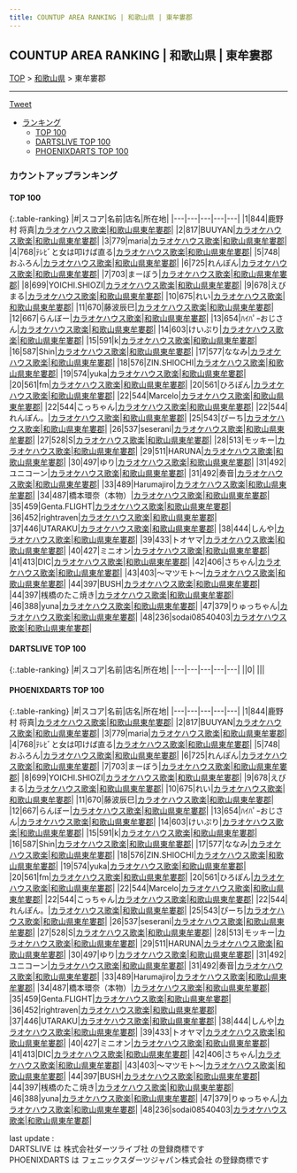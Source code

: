 ```yaml
---
title: COUNTUP AREA RANKING | 和歌山県 | 東牟婁郡
---
```

## COUNTUP AREA RANKING | 和歌山県 | 東牟婁郡

[TOP](/darts/rank/) > [和歌山県](/darts/rank/和歌山県/) > 東牟婁郡

___

<a href="https://twitter.com/share?ref_src=twsrc%5Etfw" data-text="COUNTUP AREA RANKING | 和歌山県東牟婁郡" class="twitter-share-button" data-hashtags="DARTSLIVE,PHOENIXDARTS,darts,ダーツ" data-show-count="false">Tweet</a>

* [ランキング](#カウントアップランキング)
    * [TOP 100](#top-100)
    * [DARTSLIVE TOP 100](#dartslive-top-100)
    * [PHOENIXDARTS TOP 100](#phoenixdarts-top-100)

### カウントアップランキング

#### TOP 100



{:.table-ranking}
|#|スコア|名前|店名|所在地|
|---|---|---|---|---|
|1|844|<span class="rank-name-pd">鹿野村 将真</span>|<a href="https://vs.phoenixdarts.com/jp/shop/shopDetailInfo/s_74621?s_seq=74621">カラオケハウス歌楽</a>|<a href="/darts/rank/和歌山県/東牟婁郡">和歌山県東牟婁郡</a>|
|2|817|<span class="rank-name-pd">BUUYAN</span>|<a href="https://vs.phoenixdarts.com/jp/shop/shopDetailInfo/s_74621?s_seq=74621">カラオケハウス歌楽</a>|<a href="/darts/rank/和歌山県/東牟婁郡">和歌山県東牟婁郡</a>|
|3|779|<span class="rank-name-pd">maria</span>|<a href="https://vs.phoenixdarts.com/jp/shop/shopDetailInfo/s_74621?s_seq=74621">カラオケハウス歌楽</a>|<a href="/darts/rank/和歌山県/東牟婁郡">和歌山県東牟婁郡</a>|
|4|768|<span class="rank-name-pd">ﾃﾚﾋﾞと女は叩けば直る</span>|<a href="https://vs.phoenixdarts.com/jp/shop/shopDetailInfo/s_74621?s_seq=74621">カラオケハウス歌楽</a>|<a href="/darts/rank/和歌山県/東牟婁郡">和歌山県東牟婁郡</a>|
|5|748|<span class="rank-name-pd">おふろん</span>|<a href="https://vs.phoenixdarts.com/jp/shop/shopDetailInfo/s_74621?s_seq=74621">カラオケハウス歌楽</a>|<a href="/darts/rank/和歌山県/東牟婁郡">和歌山県東牟婁郡</a>|
|6|725|<span class="rank-name-pd">れんぽん</span>|<a href="https://vs.phoenixdarts.com/jp/shop/shopDetailInfo/s_74621?s_seq=74621">カラオケハウス歌楽</a>|<a href="/darts/rank/和歌山県/東牟婁郡">和歌山県東牟婁郡</a>|
|7|703|<span class="rank-name-pd">まーぼう</span>|<a href="https://vs.phoenixdarts.com/jp/shop/shopDetailInfo/s_74621?s_seq=74621">カラオケハウス歌楽</a>|<a href="/darts/rank/和歌山県/東牟婁郡">和歌山県東牟婁郡</a>|
|8|699|<span class="rank-name-pd">YOICHI.SHIOZI</span>|<a href="https://vs.phoenixdarts.com/jp/shop/shopDetailInfo/s_74621?s_seq=74621">カラオケハウス歌楽</a>|<a href="/darts/rank/和歌山県/東牟婁郡">和歌山県東牟婁郡</a>|
|9|678|<span class="rank-name-pd">えびまる</span>|<a href="https://vs.phoenixdarts.com/jp/shop/shopDetailInfo/s_74621?s_seq=74621">カラオケハウス歌楽</a>|<a href="/darts/rank/和歌山県/東牟婁郡">和歌山県東牟婁郡</a>|
|10|675|<span class="rank-name-pd">れい</span>|<a href="https://vs.phoenixdarts.com/jp/shop/shopDetailInfo/s_74621?s_seq=74621">カラオケハウス歌楽</a>|<a href="/darts/rank/和歌山県/東牟婁郡">和歌山県東牟婁郡</a>|
|11|670|<span class="rank-name-pd">藤波辰巳</span>|<a href="https://vs.phoenixdarts.com/jp/shop/shopDetailInfo/s_74621?s_seq=74621">カラオケハウス歌楽</a>|<a href="/darts/rank/和歌山県/東牟婁郡">和歌山県東牟婁郡</a>|
|12|667|<span class="rank-name-pd">らんぼー</span>|<a href="https://vs.phoenixdarts.com/jp/shop/shopDetailInfo/s_74621?s_seq=74621">カラオケハウス歌楽</a>|<a href="/darts/rank/和歌山県/東牟婁郡">和歌山県東牟婁郡</a>|
|13|654|<span class="rank-name-pd">ﾊｲﾊﾟｰおじさん</span>|<a href="https://vs.phoenixdarts.com/jp/shop/shopDetailInfo/s_74621?s_seq=74621">カラオケハウス歌楽</a>|<a href="/darts/rank/和歌山県/東牟婁郡">和歌山県東牟婁郡</a>|
|14|603|<span class="rank-name-pd">けいぷり</span>|<a href="https://vs.phoenixdarts.com/jp/shop/shopDetailInfo/s_74621?s_seq=74621">カラオケハウス歌楽</a>|<a href="/darts/rank/和歌山県/東牟婁郡">和歌山県東牟婁郡</a>|
|15|591|<span class="rank-name-pd">k</span>|<a href="https://vs.phoenixdarts.com/jp/shop/shopDetailInfo/s_74621?s_seq=74621">カラオケハウス歌楽</a>|<a href="/darts/rank/和歌山県/東牟婁郡">和歌山県東牟婁郡</a>|
|16|587|<span class="rank-name-pd">Shin</span>|<a href="https://vs.phoenixdarts.com/jp/shop/shopDetailInfo/s_74621?s_seq=74621">カラオケハウス歌楽</a>|<a href="/darts/rank/和歌山県/東牟婁郡">和歌山県東牟婁郡</a>|
|17|577|<span class="rank-name-pd">ななみ</span>|<a href="https://vs.phoenixdarts.com/jp/shop/shopDetailInfo/s_74621?s_seq=74621">カラオケハウス歌楽</a>|<a href="/darts/rank/和歌山県/東牟婁郡">和歌山県東牟婁郡</a>|
|18|576|<span class="rank-name-pd">ZIN.SHIOCHI</span>|<a href="https://vs.phoenixdarts.com/jp/shop/shopDetailInfo/s_74621?s_seq=74621">カラオケハウス歌楽</a>|<a href="/darts/rank/和歌山県/東牟婁郡">和歌山県東牟婁郡</a>|
|19|574|<span class="rank-name-pd">yuka</span>|<a href="https://vs.phoenixdarts.com/jp/shop/shopDetailInfo/s_74621?s_seq=74621">カラオケハウス歌楽</a>|<a href="/darts/rank/和歌山県/東牟婁郡">和歌山県東牟婁郡</a>|
|20|561|<span class="rank-name-pd">fm</span>|<a href="https://vs.phoenixdarts.com/jp/shop/shopDetailInfo/s_74621?s_seq=74621">カラオケハウス歌楽</a>|<a href="/darts/rank/和歌山県/東牟婁郡">和歌山県東牟婁郡</a>|
|20|561|<span class="rank-name-pd">ひろぽん</span>|<a href="https://vs.phoenixdarts.com/jp/shop/shopDetailInfo/s_74621?s_seq=74621">カラオケハウス歌楽</a>|<a href="/darts/rank/和歌山県/東牟婁郡">和歌山県東牟婁郡</a>|
|22|544|<span class="rank-name-pd">Marcelo</span>|<a href="https://vs.phoenixdarts.com/jp/shop/shopDetailInfo/s_74621?s_seq=74621">カラオケハウス歌楽</a>|<a href="/darts/rank/和歌山県/東牟婁郡">和歌山県東牟婁郡</a>|
|22|544|<span class="rank-name-pd">こっちゃん</span>|<a href="https://vs.phoenixdarts.com/jp/shop/shopDetailInfo/s_74621?s_seq=74621">カラオケハウス歌楽</a>|<a href="/darts/rank/和歌山県/東牟婁郡">和歌山県東牟婁郡</a>|
|22|544|<span class="rank-name-pd">れんぽん。</span>|<a href="https://vs.phoenixdarts.com/jp/shop/shopDetailInfo/s_74621?s_seq=74621">カラオケハウス歌楽</a>|<a href="/darts/rank/和歌山県/東牟婁郡">和歌山県東牟婁郡</a>|
|25|543|<span class="rank-name-pd">ぴーち</span>|<a href="https://vs.phoenixdarts.com/jp/shop/shopDetailInfo/s_74621?s_seq=74621">カラオケハウス歌楽</a>|<a href="/darts/rank/和歌山県/東牟婁郡">和歌山県東牟婁郡</a>|
|26|537|<span class="rank-name-pd">seserani</span>|<a href="https://vs.phoenixdarts.com/jp/shop/shopDetailInfo/s_74621?s_seq=74621">カラオケハウス歌楽</a>|<a href="/darts/rank/和歌山県/東牟婁郡">和歌山県東牟婁郡</a>|
|27|528|<span class="rank-name-pd">S</span>|<a href="https://vs.phoenixdarts.com/jp/shop/shopDetailInfo/s_74621?s_seq=74621">カラオケハウス歌楽</a>|<a href="/darts/rank/和歌山県/東牟婁郡">和歌山県東牟婁郡</a>|
|28|513|<span class="rank-name-pd">モッキー</span>|<a href="https://vs.phoenixdarts.com/jp/shop/shopDetailInfo/s_74621?s_seq=74621">カラオケハウス歌楽</a>|<a href="/darts/rank/和歌山県/東牟婁郡">和歌山県東牟婁郡</a>|
|29|511|<span class="rank-name-pd">HARUNA</span>|<a href="https://vs.phoenixdarts.com/jp/shop/shopDetailInfo/s_74621?s_seq=74621">カラオケハウス歌楽</a>|<a href="/darts/rank/和歌山県/東牟婁郡">和歌山県東牟婁郡</a>|
|30|497|<span class="rank-name-pd">ゆり</span>|<a href="https://vs.phoenixdarts.com/jp/shop/shopDetailInfo/s_74621?s_seq=74621">カラオケハウス歌楽</a>|<a href="/darts/rank/和歌山県/東牟婁郡">和歌山県東牟婁郡</a>|
|31|492|<span class="rank-name-pd">ユニコーン</span>|<a href="https://vs.phoenixdarts.com/jp/shop/shopDetailInfo/s_74621?s_seq=74621">カラオケハウス歌楽</a>|<a href="/darts/rank/和歌山県/東牟婁郡">和歌山県東牟婁郡</a>|
|31|492|<span class="rank-name-pd">奏音</span>|<a href="https://vs.phoenixdarts.com/jp/shop/shopDetailInfo/s_74621?s_seq=74621">カラオケハウス歌楽</a>|<a href="/darts/rank/和歌山県/東牟婁郡">和歌山県東牟婁郡</a>|
|33|489|<span class="rank-name-pd">Harumajiro</span>|<a href="https://vs.phoenixdarts.com/jp/shop/shopDetailInfo/s_74621?s_seq=74621">カラオケハウス歌楽</a>|<a href="/darts/rank/和歌山県/東牟婁郡">和歌山県東牟婁郡</a>|
|34|487|<span class="rank-name-pd">橋本環奈（本物）</span>|<a href="https://vs.phoenixdarts.com/jp/shop/shopDetailInfo/s_74621?s_seq=74621">カラオケハウス歌楽</a>|<a href="/darts/rank/和歌山県/東牟婁郡">和歌山県東牟婁郡</a>|
|35|459|<span class="rank-name-pd">Genta.FLIGHT</span>|<a href="https://vs.phoenixdarts.com/jp/shop/shopDetailInfo/s_74621?s_seq=74621">カラオケハウス歌楽</a>|<a href="/darts/rank/和歌山県/東牟婁郡">和歌山県東牟婁郡</a>|
|36|452|<span class="rank-name-pd">rightraven</span>|<a href="https://vs.phoenixdarts.com/jp/shop/shopDetailInfo/s_74621?s_seq=74621">カラオケハウス歌楽</a>|<a href="/darts/rank/和歌山県/東牟婁郡">和歌山県東牟婁郡</a>|
|37|446|<span class="rank-name-pd">UTARAKU</span>|<a href="https://vs.phoenixdarts.com/jp/shop/shopDetailInfo/s_74621?s_seq=74621">カラオケハウス歌楽</a>|<a href="/darts/rank/和歌山県/東牟婁郡">和歌山県東牟婁郡</a>|
|38|444|<span class="rank-name-pd">しんや</span>|<a href="https://vs.phoenixdarts.com/jp/shop/shopDetailInfo/s_74621?s_seq=74621">カラオケハウス歌楽</a>|<a href="/darts/rank/和歌山県/東牟婁郡">和歌山県東牟婁郡</a>|
|39|433|<span class="rank-name-pd">トオヤマ</span>|<a href="https://vs.phoenixdarts.com/jp/shop/shopDetailInfo/s_74621?s_seq=74621">カラオケハウス歌楽</a>|<a href="/darts/rank/和歌山県/東牟婁郡">和歌山県東牟婁郡</a>|
|40|427|<span class="rank-name-pd">ミニオン</span>|<a href="https://vs.phoenixdarts.com/jp/shop/shopDetailInfo/s_74621?s_seq=74621">カラオケハウス歌楽</a>|<a href="/darts/rank/和歌山県/東牟婁郡">和歌山県東牟婁郡</a>|
|41|413|<span class="rank-name-pd">DIC</span>|<a href="https://vs.phoenixdarts.com/jp/shop/shopDetailInfo/s_74621?s_seq=74621">カラオケハウス歌楽</a>|<a href="/darts/rank/和歌山県/東牟婁郡">和歌山県東牟婁郡</a>|
|42|406|<span class="rank-name-pd">さちゃん</span>|<a href="https://vs.phoenixdarts.com/jp/shop/shopDetailInfo/s_74621?s_seq=74621">カラオケハウス歌楽</a>|<a href="/darts/rank/和歌山県/東牟婁郡">和歌山県東牟婁郡</a>|
|43|403|<span class="rank-name-pd">〜マツモト〜</span>|<a href="https://vs.phoenixdarts.com/jp/shop/shopDetailInfo/s_74621?s_seq=74621">カラオケハウス歌楽</a>|<a href="/darts/rank/和歌山県/東牟婁郡">和歌山県東牟婁郡</a>|
|44|397|<span class="rank-name-pd">BUSH</span>|<a href="https://vs.phoenixdarts.com/jp/shop/shopDetailInfo/s_74621?s_seq=74621">カラオケハウス歌楽</a>|<a href="/darts/rank/和歌山県/東牟婁郡">和歌山県東牟婁郡</a>|
|44|397|<span class="rank-name-pd">桟橋のたこ焼き</span>|<a href="https://vs.phoenixdarts.com/jp/shop/shopDetailInfo/s_74621?s_seq=74621">カラオケハウス歌楽</a>|<a href="/darts/rank/和歌山県/東牟婁郡">和歌山県東牟婁郡</a>|
|46|388|<span class="rank-name-pd">yuna</span>|<a href="https://vs.phoenixdarts.com/jp/shop/shopDetailInfo/s_74621?s_seq=74621">カラオケハウス歌楽</a>|<a href="/darts/rank/和歌山県/東牟婁郡">和歌山県東牟婁郡</a>|
|47|379|<span class="rank-name-pd">りゅっちゃん</span>|<a href="https://vs.phoenixdarts.com/jp/shop/shopDetailInfo/s_74621?s_seq=74621">カラオケハウス歌楽</a>|<a href="/darts/rank/和歌山県/東牟婁郡">和歌山県東牟婁郡</a>|
|48|236|<span class="rank-name-pd">sodai08540403</span>|<a href="https://vs.phoenixdarts.com/jp/shop/shopDetailInfo/s_74621?s_seq=74621">カラオケハウス歌楽</a>|<a href="/darts/rank/和歌山県/東牟婁郡">和歌山県東牟婁郡</a>|


#### DARTSLIVE TOP 100



{:.table-ranking}
|#|スコア|名前|店名|所在地|
|---|---|---|---|---|
||0|<span class="rank-name-dl"> </span>|<a href=""></a>|<a href="/darts/rank//"></a>|


#### PHOENIXDARTS TOP 100



{:.table-ranking}
|#|スコア|名前|店名|所在地|
|---|---|---|---|---|
|1|844|<span class="rank-name-pd">鹿野村 将真</span>|<a href="https://vs.phoenixdarts.com/jp/shop/shopDetailInfo/s_74621?s_seq=74621">カラオケハウス歌楽</a>|<a href="/darts/rank/和歌山県/東牟婁郡">和歌山県東牟婁郡</a>|
|2|817|<span class="rank-name-pd">BUUYAN</span>|<a href="https://vs.phoenixdarts.com/jp/shop/shopDetailInfo/s_74621?s_seq=74621">カラオケハウス歌楽</a>|<a href="/darts/rank/和歌山県/東牟婁郡">和歌山県東牟婁郡</a>|
|3|779|<span class="rank-name-pd">maria</span>|<a href="https://vs.phoenixdarts.com/jp/shop/shopDetailInfo/s_74621?s_seq=74621">カラオケハウス歌楽</a>|<a href="/darts/rank/和歌山県/東牟婁郡">和歌山県東牟婁郡</a>|
|4|768|<span class="rank-name-pd">ﾃﾚﾋﾞと女は叩けば直る</span>|<a href="https://vs.phoenixdarts.com/jp/shop/shopDetailInfo/s_74621?s_seq=74621">カラオケハウス歌楽</a>|<a href="/darts/rank/和歌山県/東牟婁郡">和歌山県東牟婁郡</a>|
|5|748|<span class="rank-name-pd">おふろん</span>|<a href="https://vs.phoenixdarts.com/jp/shop/shopDetailInfo/s_74621?s_seq=74621">カラオケハウス歌楽</a>|<a href="/darts/rank/和歌山県/東牟婁郡">和歌山県東牟婁郡</a>|
|6|725|<span class="rank-name-pd">れんぽん</span>|<a href="https://vs.phoenixdarts.com/jp/shop/shopDetailInfo/s_74621?s_seq=74621">カラオケハウス歌楽</a>|<a href="/darts/rank/和歌山県/東牟婁郡">和歌山県東牟婁郡</a>|
|7|703|<span class="rank-name-pd">まーぼう</span>|<a href="https://vs.phoenixdarts.com/jp/shop/shopDetailInfo/s_74621?s_seq=74621">カラオケハウス歌楽</a>|<a href="/darts/rank/和歌山県/東牟婁郡">和歌山県東牟婁郡</a>|
|8|699|<span class="rank-name-pd">YOICHI.SHIOZI</span>|<a href="https://vs.phoenixdarts.com/jp/shop/shopDetailInfo/s_74621?s_seq=74621">カラオケハウス歌楽</a>|<a href="/darts/rank/和歌山県/東牟婁郡">和歌山県東牟婁郡</a>|
|9|678|<span class="rank-name-pd">えびまる</span>|<a href="https://vs.phoenixdarts.com/jp/shop/shopDetailInfo/s_74621?s_seq=74621">カラオケハウス歌楽</a>|<a href="/darts/rank/和歌山県/東牟婁郡">和歌山県東牟婁郡</a>|
|10|675|<span class="rank-name-pd">れい</span>|<a href="https://vs.phoenixdarts.com/jp/shop/shopDetailInfo/s_74621?s_seq=74621">カラオケハウス歌楽</a>|<a href="/darts/rank/和歌山県/東牟婁郡">和歌山県東牟婁郡</a>|
|11|670|<span class="rank-name-pd">藤波辰巳</span>|<a href="https://vs.phoenixdarts.com/jp/shop/shopDetailInfo/s_74621?s_seq=74621">カラオケハウス歌楽</a>|<a href="/darts/rank/和歌山県/東牟婁郡">和歌山県東牟婁郡</a>|
|12|667|<span class="rank-name-pd">らんぼー</span>|<a href="https://vs.phoenixdarts.com/jp/shop/shopDetailInfo/s_74621?s_seq=74621">カラオケハウス歌楽</a>|<a href="/darts/rank/和歌山県/東牟婁郡">和歌山県東牟婁郡</a>|
|13|654|<span class="rank-name-pd">ﾊｲﾊﾟｰおじさん</span>|<a href="https://vs.phoenixdarts.com/jp/shop/shopDetailInfo/s_74621?s_seq=74621">カラオケハウス歌楽</a>|<a href="/darts/rank/和歌山県/東牟婁郡">和歌山県東牟婁郡</a>|
|14|603|<span class="rank-name-pd">けいぷり</span>|<a href="https://vs.phoenixdarts.com/jp/shop/shopDetailInfo/s_74621?s_seq=74621">カラオケハウス歌楽</a>|<a href="/darts/rank/和歌山県/東牟婁郡">和歌山県東牟婁郡</a>|
|15|591|<span class="rank-name-pd">k</span>|<a href="https://vs.phoenixdarts.com/jp/shop/shopDetailInfo/s_74621?s_seq=74621">カラオケハウス歌楽</a>|<a href="/darts/rank/和歌山県/東牟婁郡">和歌山県東牟婁郡</a>|
|16|587|<span class="rank-name-pd">Shin</span>|<a href="https://vs.phoenixdarts.com/jp/shop/shopDetailInfo/s_74621?s_seq=74621">カラオケハウス歌楽</a>|<a href="/darts/rank/和歌山県/東牟婁郡">和歌山県東牟婁郡</a>|
|17|577|<span class="rank-name-pd">ななみ</span>|<a href="https://vs.phoenixdarts.com/jp/shop/shopDetailInfo/s_74621?s_seq=74621">カラオケハウス歌楽</a>|<a href="/darts/rank/和歌山県/東牟婁郡">和歌山県東牟婁郡</a>|
|18|576|<span class="rank-name-pd">ZIN.SHIOCHI</span>|<a href="https://vs.phoenixdarts.com/jp/shop/shopDetailInfo/s_74621?s_seq=74621">カラオケハウス歌楽</a>|<a href="/darts/rank/和歌山県/東牟婁郡">和歌山県東牟婁郡</a>|
|19|574|<span class="rank-name-pd">yuka</span>|<a href="https://vs.phoenixdarts.com/jp/shop/shopDetailInfo/s_74621?s_seq=74621">カラオケハウス歌楽</a>|<a href="/darts/rank/和歌山県/東牟婁郡">和歌山県東牟婁郡</a>|
|20|561|<span class="rank-name-pd">fm</span>|<a href="https://vs.phoenixdarts.com/jp/shop/shopDetailInfo/s_74621?s_seq=74621">カラオケハウス歌楽</a>|<a href="/darts/rank/和歌山県/東牟婁郡">和歌山県東牟婁郡</a>|
|20|561|<span class="rank-name-pd">ひろぽん</span>|<a href="https://vs.phoenixdarts.com/jp/shop/shopDetailInfo/s_74621?s_seq=74621">カラオケハウス歌楽</a>|<a href="/darts/rank/和歌山県/東牟婁郡">和歌山県東牟婁郡</a>|
|22|544|<span class="rank-name-pd">Marcelo</span>|<a href="https://vs.phoenixdarts.com/jp/shop/shopDetailInfo/s_74621?s_seq=74621">カラオケハウス歌楽</a>|<a href="/darts/rank/和歌山県/東牟婁郡">和歌山県東牟婁郡</a>|
|22|544|<span class="rank-name-pd">こっちゃん</span>|<a href="https://vs.phoenixdarts.com/jp/shop/shopDetailInfo/s_74621?s_seq=74621">カラオケハウス歌楽</a>|<a href="/darts/rank/和歌山県/東牟婁郡">和歌山県東牟婁郡</a>|
|22|544|<span class="rank-name-pd">れんぽん。</span>|<a href="https://vs.phoenixdarts.com/jp/shop/shopDetailInfo/s_74621?s_seq=74621">カラオケハウス歌楽</a>|<a href="/darts/rank/和歌山県/東牟婁郡">和歌山県東牟婁郡</a>|
|25|543|<span class="rank-name-pd">ぴーち</span>|<a href="https://vs.phoenixdarts.com/jp/shop/shopDetailInfo/s_74621?s_seq=74621">カラオケハウス歌楽</a>|<a href="/darts/rank/和歌山県/東牟婁郡">和歌山県東牟婁郡</a>|
|26|537|<span class="rank-name-pd">seserani</span>|<a href="https://vs.phoenixdarts.com/jp/shop/shopDetailInfo/s_74621?s_seq=74621">カラオケハウス歌楽</a>|<a href="/darts/rank/和歌山県/東牟婁郡">和歌山県東牟婁郡</a>|
|27|528|<span class="rank-name-pd">S</span>|<a href="https://vs.phoenixdarts.com/jp/shop/shopDetailInfo/s_74621?s_seq=74621">カラオケハウス歌楽</a>|<a href="/darts/rank/和歌山県/東牟婁郡">和歌山県東牟婁郡</a>|
|28|513|<span class="rank-name-pd">モッキー</span>|<a href="https://vs.phoenixdarts.com/jp/shop/shopDetailInfo/s_74621?s_seq=74621">カラオケハウス歌楽</a>|<a href="/darts/rank/和歌山県/東牟婁郡">和歌山県東牟婁郡</a>|
|29|511|<span class="rank-name-pd">HARUNA</span>|<a href="https://vs.phoenixdarts.com/jp/shop/shopDetailInfo/s_74621?s_seq=74621">カラオケハウス歌楽</a>|<a href="/darts/rank/和歌山県/東牟婁郡">和歌山県東牟婁郡</a>|
|30|497|<span class="rank-name-pd">ゆり</span>|<a href="https://vs.phoenixdarts.com/jp/shop/shopDetailInfo/s_74621?s_seq=74621">カラオケハウス歌楽</a>|<a href="/darts/rank/和歌山県/東牟婁郡">和歌山県東牟婁郡</a>|
|31|492|<span class="rank-name-pd">ユニコーン</span>|<a href="https://vs.phoenixdarts.com/jp/shop/shopDetailInfo/s_74621?s_seq=74621">カラオケハウス歌楽</a>|<a href="/darts/rank/和歌山県/東牟婁郡">和歌山県東牟婁郡</a>|
|31|492|<span class="rank-name-pd">奏音</span>|<a href="https://vs.phoenixdarts.com/jp/shop/shopDetailInfo/s_74621?s_seq=74621">カラオケハウス歌楽</a>|<a href="/darts/rank/和歌山県/東牟婁郡">和歌山県東牟婁郡</a>|
|33|489|<span class="rank-name-pd">Harumajiro</span>|<a href="https://vs.phoenixdarts.com/jp/shop/shopDetailInfo/s_74621?s_seq=74621">カラオケハウス歌楽</a>|<a href="/darts/rank/和歌山県/東牟婁郡">和歌山県東牟婁郡</a>|
|34|487|<span class="rank-name-pd">橋本環奈（本物）</span>|<a href="https://vs.phoenixdarts.com/jp/shop/shopDetailInfo/s_74621?s_seq=74621">カラオケハウス歌楽</a>|<a href="/darts/rank/和歌山県/東牟婁郡">和歌山県東牟婁郡</a>|
|35|459|<span class="rank-name-pd">Genta.FLIGHT</span>|<a href="https://vs.phoenixdarts.com/jp/shop/shopDetailInfo/s_74621?s_seq=74621">カラオケハウス歌楽</a>|<a href="/darts/rank/和歌山県/東牟婁郡">和歌山県東牟婁郡</a>|
|36|452|<span class="rank-name-pd">rightraven</span>|<a href="https://vs.phoenixdarts.com/jp/shop/shopDetailInfo/s_74621?s_seq=74621">カラオケハウス歌楽</a>|<a href="/darts/rank/和歌山県/東牟婁郡">和歌山県東牟婁郡</a>|
|37|446|<span class="rank-name-pd">UTARAKU</span>|<a href="https://vs.phoenixdarts.com/jp/shop/shopDetailInfo/s_74621?s_seq=74621">カラオケハウス歌楽</a>|<a href="/darts/rank/和歌山県/東牟婁郡">和歌山県東牟婁郡</a>|
|38|444|<span class="rank-name-pd">しんや</span>|<a href="https://vs.phoenixdarts.com/jp/shop/shopDetailInfo/s_74621?s_seq=74621">カラオケハウス歌楽</a>|<a href="/darts/rank/和歌山県/東牟婁郡">和歌山県東牟婁郡</a>|
|39|433|<span class="rank-name-pd">トオヤマ</span>|<a href="https://vs.phoenixdarts.com/jp/shop/shopDetailInfo/s_74621?s_seq=74621">カラオケハウス歌楽</a>|<a href="/darts/rank/和歌山県/東牟婁郡">和歌山県東牟婁郡</a>|
|40|427|<span class="rank-name-pd">ミニオン</span>|<a href="https://vs.phoenixdarts.com/jp/shop/shopDetailInfo/s_74621?s_seq=74621">カラオケハウス歌楽</a>|<a href="/darts/rank/和歌山県/東牟婁郡">和歌山県東牟婁郡</a>|
|41|413|<span class="rank-name-pd">DIC</span>|<a href="https://vs.phoenixdarts.com/jp/shop/shopDetailInfo/s_74621?s_seq=74621">カラオケハウス歌楽</a>|<a href="/darts/rank/和歌山県/東牟婁郡">和歌山県東牟婁郡</a>|
|42|406|<span class="rank-name-pd">さちゃん</span>|<a href="https://vs.phoenixdarts.com/jp/shop/shopDetailInfo/s_74621?s_seq=74621">カラオケハウス歌楽</a>|<a href="/darts/rank/和歌山県/東牟婁郡">和歌山県東牟婁郡</a>|
|43|403|<span class="rank-name-pd">〜マツモト〜</span>|<a href="https://vs.phoenixdarts.com/jp/shop/shopDetailInfo/s_74621?s_seq=74621">カラオケハウス歌楽</a>|<a href="/darts/rank/和歌山県/東牟婁郡">和歌山県東牟婁郡</a>|
|44|397|<span class="rank-name-pd">BUSH</span>|<a href="https://vs.phoenixdarts.com/jp/shop/shopDetailInfo/s_74621?s_seq=74621">カラオケハウス歌楽</a>|<a href="/darts/rank/和歌山県/東牟婁郡">和歌山県東牟婁郡</a>|
|44|397|<span class="rank-name-pd">桟橋のたこ焼き</span>|<a href="https://vs.phoenixdarts.com/jp/shop/shopDetailInfo/s_74621?s_seq=74621">カラオケハウス歌楽</a>|<a href="/darts/rank/和歌山県/東牟婁郡">和歌山県東牟婁郡</a>|
|46|388|<span class="rank-name-pd">yuna</span>|<a href="https://vs.phoenixdarts.com/jp/shop/shopDetailInfo/s_74621?s_seq=74621">カラオケハウス歌楽</a>|<a href="/darts/rank/和歌山県/東牟婁郡">和歌山県東牟婁郡</a>|
|47|379|<span class="rank-name-pd">りゅっちゃん</span>|<a href="https://vs.phoenixdarts.com/jp/shop/shopDetailInfo/s_74621?s_seq=74621">カラオケハウス歌楽</a>|<a href="/darts/rank/和歌山県/東牟婁郡">和歌山県東牟婁郡</a>|
|48|236|<span class="rank-name-pd">sodai08540403</span>|<a href="https://vs.phoenixdarts.com/jp/shop/shopDetailInfo/s_74621?s_seq=74621">カラオケハウス歌楽</a>|<a href="/darts/rank/和歌山県/東牟婁郡">和歌山県東牟婁郡</a>|


<div class="footer border-top border-gray-light mt-5 pt-3 text-right text-gray">
    last update : <span style="font-weight: italic" id="foot_last_modified"></span><br />
    DARTSLIVE は 株式会社ダーツライブ社 の登録商標です<br />
    PHOENIXDARTS は フェニックスダーツジャパン株式会社 の登録商標です<br />
</div>

<script src="https://cdnjs.cloudflare.com/ajax/libs/jquery.tablesorter/2.31.3/js/jquery.tablesorter.min.js" integrity="sha512-qzgd5cYSZcosqpzpn7zF2ZId8f/8CHmFKZ8j7mU4OUXTNRd5g+ZHBPsgKEwoqxCtdQvExE5LprwwPAgoicguNg==" crossorigin="anonymous" referrerpolicy="no-referrer"></script>
<link rel="stylesheet" href="https://cdnjs.cloudflare.com/ajax/libs/jquery.tablesorter/2.31.3/css/theme.default.min.css" integrity="sha512-wghhOJkjQX0Lh3NSWvNKeZ0ZpNn+SPVXX1Qyc9OCaogADktxrBiBdKGDoqVUOyhStvMBmJQ8ZdMHiR3wuEq8+w==" crossorigin="anonymous" referrerpolicy="no-referrer" />
<script>
$(function() {
    $(".table-ranking").tablesorter({sortList:[[0, 0]]});
    $("#foot_last_modified").text(formatDate(new Date(document.lastModified), 'yyyy-MM-dd HH:mm:ss'));
});
</script>

<script async src="https://platform.twitter.com/widgets.js" charset="utf-8"></script>